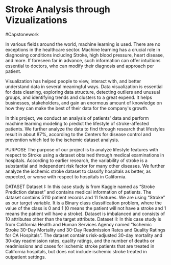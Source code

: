 # Stroke Analysis through Vizualizations
#Capstonework

In various fields around the world, machine learning is used. There are no exceptions in the healthcare sector. Machine learning has a crucial role in diagnosing conditions including Stroke, high blood pressure, heart disease, and more. If foreseen far in advance, such information can offer intuitions essential to doctors, who can modify their diagnosis and approach per patient.

Visualization has helped people to view, interact with, and better understand data in several meaningful ways. Data visualization is essential for data cleaning, exploring data structure, detecting outliers and unusual groups, and identifying trends and clusters to a great expend. It helps businesses, stakeholders, and gain an enormous amount of knowledge on how they can make the best of their data for the company's growth.

In this project, we conduct an analysis of patients' data and perform machine learning modeling to predict the lifestyle of stroke-affected patients. We further analyze the data to find through research that lifestyles result in about 87%, according to the Centers for disease control and prevention which led to the ischemic dataset analysis.


PURPOSE
The purpose of our project is to analyze lifestyle features with respect to Stroke using a dataset obtained through medical examinations in hospitals. According to earlier research, the variability of stroke is a substantial and independent risk factor for many other diseases. We further analyze the ischemic stroke dataset to classify hospitals as better, as expected, or worse with respect to hospitals in California.


DATASET
Dataset I: In this case study is from Kaggle named as “Stroke Prediction dataset” and contains medical information of patients. The dataset contains 5110 patient records and 11 features. We are using “Stroke” as our target variable. It is a Binary class classification problem, where the value of the class is 0 and 1 (0 means the patient will not have a stroke and 1 means the patient will have a stroke). Dataset is imbalanced and consists of 10 attributes other than the target attribute.
Dataset II: In this case study is from California Health and Human Services Agency named “Ischemic Stroke 30-Day Mortality and 30-Day Readmission Rates and Quality Ratings for CA Hospitals”. The dataset contains risk-adjusted 30-day mortality and 30-day readmission rates, quality ratings, and the number of deaths or readmissions and cases for ischemic stroke patients that are treated in California hospitals, but does not include ischemic stroke treated in outpatient settings.

